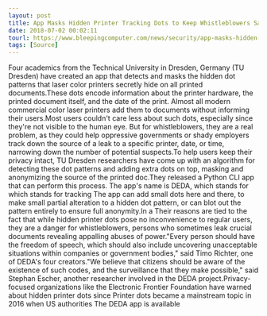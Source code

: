 ```yaml
---
layout: post
title: App Masks Hidden Printer Tracking Dots to Keep Whistleblowers Safe
date: 2018-07-02 00:02:11
tourl: https://www.bleepingcomputer.com/news/security/app-masks-hidden-printer-tracking-dots-to-keep-whistleblowers-safe/
tags: [Source]
---
```

Four academics from the Technical University in Dresden, Germany (TU Dresden) have created an app that detects and masks the hidden dot patterns that laser color printers secretly hide on all printed documents.These dots encode information about the printer hardware, the printed document itself, and the date of the print. Almost all modern commercial color laser printers add them to documents without informing their users.Most users couldn't care less about such dots, especially since they're not visible to the human eye. But for whistleblowers, they are a real problem, as they could help oppressive governments or shady employers track down the source of a leak to a specific printer, date, or time, narrowing down the number of potential suspects.To help users keep their privacy intact, TU Dresden researchers have come up with an algorithm for detecting these dot patterns and adding extra dots on top, masking and anonymizing the source of the printed doc.They released a Python CLI app that can perform this process. The app's name is DEDA, which stands for which stands for tracking The app can add small dots here and there, to make small partial alteration to a hidden dot pattern, or can blot out the pattern entirely to ensure full anonymity.In a Their reasons are tied to the fact that while hidden printer dots pose no inconvenience to regular users, they are a danger for whistleblowers, persons who sometimes leak crucial documents revealing appalling abuses of power."Every person should have the freedom of speech, which should also include uncovering unacceptable situations within companies or government bodies," said Timo Richter, one of DEDA's four creators."We believe that citizens should be aware of the existence of such codes, and the surveillance that they make possible," said Stephan Escher, another researcher involved in the DEDA project.Privacy-focused organizations like the Electronic Frontier Foundation have warned about hidden printer dots since Printer dots became a mainstream topic in 2016 when US authorities The DEDA app is available 